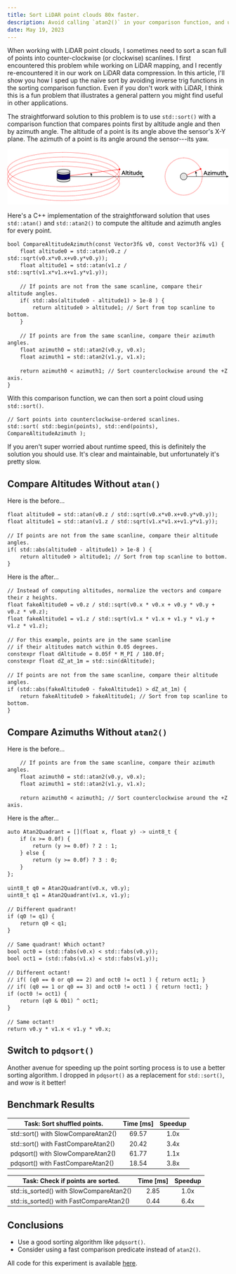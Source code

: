 ```yaml
---
title: Sort LiDAR point clouds 80x faster.
description: Avoid calling `atan2()` in your comparison function, and use a recent sorting algorithm like `pdqsort()`.
date: May 19, 2023
---
```


When working with LiDAR point clouds, I sometimes need to sort a scan full of points into counter-clockwise (or clockwise) scanlines.
I first encountered this problem while working on LiDAR mapping, and I recently re-encountered it in our work on LiDAR data compression.
In this article, I'll show you how I sped up the na&#239;ve sort by avoiding inverse trig functions in the sorting comparison function.
Even if you don't work with LiDAR, I think this is a fun problem that illustrates a general pattern you might find useful in other applications.

The straightforward solution to this problem is to use `std::sort()` with a comparison function that compares points first by altitude angle and then by azimuth angle.
The altitude of a point is its angle above the sensor's X-Y plane. The azimuth of a point is its angle around the sensor---its yaw.

![A diagram showing the altitude and azimuth coordinates that define a LiDAR point in spherical coordinates](/posts/0000-sort-points/figures/lidar-coordinates.svg)

Here's a C++ implementation of the straightforward solution that uses `std::atan()` and `std::atan2()` to compute the altitude and azimuth angles for every point.

    bool CompareAltitudeAzimuth(const Vector3f& v0, const Vector3f& v1) {
        float altitude0 = std::atan(v0.z / std::sqrt(v0.x*v0.x+v0.y*v0.y));
        float altitude1 = std::atan(v1.z / std::sqrt(v1.x*v1.x+v1.y*v1.y));

        // If points are not from the same scanline, compare their altitude angles.
        if( std::abs(altitude0 - altitude1) > 1e-8 ) {
            return altitude0 > altitude1; // Sort from top scanline to bottom.
        }

        // If points are from the same scanline, compare their azimuth angles.
        float azimuth0 = std::atan2(v0.y, v0.x);
        float azimuth1 = std::atan2(v1.y, v1.x);

        return azimuth0 < azimuth1; // Sort counterclockwise around the +Z axis.
    }

With this comparison function, we can then sort a point cloud using `std::sort()`.

    // Sort points into counterclockwise-ordered scanlines.
    std::sort( std::begin(points), std::end(points), CompareAltitudeAzimuth );

If you aren't super worried about runtime speed, this is definitely the solution you should use.
It's clear and maintainable, but unfortunately it's pretty slow.

## Compare Altitudes Without `atan()`

Here is the before...

    float altitude0 = std::atan(v0.z / std::sqrt(v0.x*v0.x+v0.y*v0.y));
    float altitude1 = std::atan(v1.z / std::sqrt(v1.x*v1.x+v1.y*v1.y));

    // If points are not from the same scanline, compare their altitude angles.
    if( std::abs(altitude0 - altitude1) > 1e-8 ) {
        return altitude0 > altitude1; // Sort from top scanline to bottom.
    }

Here is the after...

    // Instead of computing altitudes, normalize the vectors and compare their z heights.
    float fakeAltitude0 = v0.z / std::sqrt(v0.x * v0.x + v0.y * v0.y + v0.z * v0.z);
    float fakeAltitude1 = v1.z / std::sqrt(v1.x * v1.x + v1.y * v1.y + v1.z * v1.z);

    // For this example, points are in the same scanline
    // if their altitudes match within 0.05 degrees.
    constexpr float dAltitude = 0.05f * M_PI / 180.0f;
    constexpr float dZ_at_1m = std::sin(dAltitude);

    // If points are not from the same scanline, compare their altitude angles.
    if (std::abs(fakeAltitude0 - fakeAltitude1) > dZ_at_1m) {
        return fakeAltitude0 > fakeAltitude1; // Sort from top scanline to bottom.
    }

## Compare Azimuths Without `atan2()`

Here is the before...

        // If points are from the same scanline, compare their azimuth angles.
        float azimuth0 = std::atan2(v0.y, v0.x);
        float azimuth1 = std::atan2(v1.y, v1.x);

        return azimuth0 < azimuth1; // Sort counterclockwise around the +Z axis.

Here is the after...

    auto Atan2Quadrant = [](float x, float y) -> uint8_t {
        if (x >= 0.0f) {
            return (y >= 0.0f) ? 2 : 1;
        } else {
            return (y >= 0.0f) ? 3 : 0;
        }
    };

    uint8_t q0 = Atan2Quadrant(v0.x, v0.y);
    uint8_t q1 = Atan2Quadrant(v1.x, v1.y);

    // Different quadrant!
    if (q0 != q1) {
        return q0 < q1;
    }

    // Same quadrant! Which octant?
    bool oct0 = (std::fabs(v0.x) < std::fabs(v0.y));
    bool oct1 = (std::fabs(v1.x) < std::fabs(v1.y));

    // Different octant!
    // if( (q0 == 0 or q0 == 2) and oct0 != oct1 ) { return oct1; }
    // if( (q0 == 1 or q0 == 3) and oct0 != oct1 ) { return !oct1; }
    if (oct0 != oct1) {
        return (q0 & 0b1) ^ oct1;
    }

    // Same octant!
    return v0.y * v1.x < v1.y * v0.x;

## Switch to `pdqsort()`
Another avenue for speeding up the point sorting process is to use a better sorting algorithm.
I dropped in `pdqsort()` as a replacement for `std::sort()`, and *wow* is it better!

## Benchmark Results

| Task: Sort shuffled points.         | Time [ms] | Speedup |
|-------------------------------------|:---------:|:-------:|
| std::sort() with SlowCompareAtan2() |    69.57  |   1.0x  |
| std::sort() with FastCompareAtan2() |    20.42  |   3.4x  |
| pdqsort()   with SlowCompareAtan2() |    61.77  |   1.1x  |
| pdqsort()   with FastCompareAtan2() |    18.54  |   3.8x  |

| Task: Check if points are sorted.        | Time [ms] | Speedup |
|------------------------------------------|:---------:|:-------:|
| std::is_sorted() with SlowCompareAtan2() |    2.85   |   1.0x  |
| std::is_sorted() with FastCompareAtan2() |    0.44   |   6.4x  |

## Conclusions

* Use a good sorting algorithm like `pdqsort()`.
* Consider using a fast comparison predicate instead of `atan2()`.

All code for this experiment is available [here](/posts/0000-sort-points/code).
